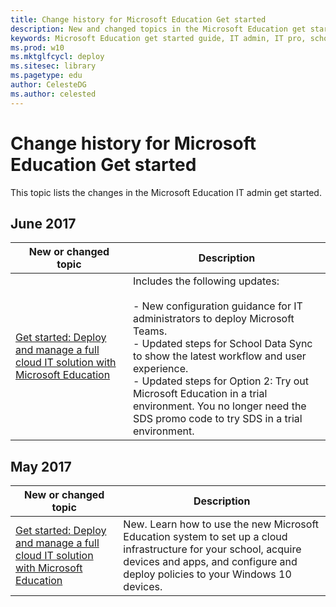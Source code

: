 ```yaml
---
title: Change history for Microsoft Education Get started
description: New and changed topics in the Microsoft Education get started guide.
keywords: Microsoft Education get started guide, IT admin, IT pro, school, education, change history
ms.prod: w10
ms.mktglfcycl: deploy
ms.sitesec: library
ms.pagetype: edu
author: CelesteDG
ms.author: celested
---
```


# Change history for Microsoft Education Get started

This topic lists the changes in the Microsoft Education IT admin get started.

## June 2017

| New or changed topic | Description |
| --- | ---- |
| [Get started: Deploy and manage a full cloud IT solution with Microsoft Education](get-started-with-microsoft-education.md) | Includes the following updates:</br></br> - New configuration guidance for IT administrators to deploy Microsoft Teams.</br> - Updated steps for School Data Sync to show the latest workflow and user experience.</br> - Updated steps for Option 2: Try out Microsoft Education in a trial environment. You no longer need the SDS promo code to try SDS in a trial environment. |

## May 2017

| New or changed topic | Description |
| --- | ---- |
| [Get started: Deploy and manage a full cloud IT solution with Microsoft Education](get-started-with-microsoft-education.md) | New. Learn how to use the new Microsoft Education system to set up a cloud infrastructure for your school, acquire devices and apps, and configure and deploy policies to your Windows 10 devices. |
